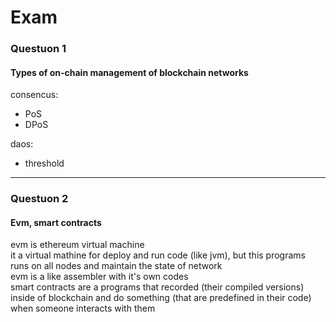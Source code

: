 # Exam
### Questuon 1
#### Types of on-chain management of blockchain networks
consencus:
- PoS
- DPoS

daos:
- threshold
---
### Questuon 2
#### Evm, smart contracts
evm is ethereum virtual machine     
it a virtual mathine for deploy and run code (like jvm), but this programs runs on all nodes and maintain the state of network        
evm is a like assembler with it's own codes      
smart contracts are a programs that recorded (their compiled versions) inside of blockchain and do something (that are predefined in their code) when someone interacts with them     
